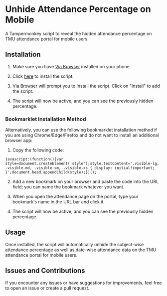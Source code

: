 # Unhide Attendance Percentage on Mobile

A Tampermonkey script to reveal the hidden attendance percentage on TMU attendance portal for mobile users.

## Installation

1. Make sure you have [Via Browser](https://github.com/tuyafeng/Via) installed on your phone.

2. Click [here](https://update.greasyfork.org/scripts/481078/Unhide%20Attendance%20Percentage%20on%20Mobile.user.js) to install the script.

3. Via Browser will prompt you to install the script. Click on "Install" to add the script.

4. The script will now be active, and you can see the previously hidden percentage.

### Bookmarklet Installation Method

Alternatively, you can use the following bookmarklet installation method if you are using Chrome/Edge/Firefox and do not want to install an additional browser app:

1. Copy the following code:

```javascript:(function(){var style=document.createElement('style');style.textContent='.visible-lg, .visible-md, .visible-sm, .visible-xs { display: initial!important; }';document.head.appendChild(style);})();```

2. Add a new bookmark on your browser and paste the code into the URL field; you can name the bookmark whatever you want.

3. When you open the attendance page on the portal, type your bookmark's name in the URL bar and click it.

4. The script will now be active, and you can see the previously hidden percentage.

## Usage

Once installed, the script will automatically unhide the subject-wise attendance percentage as well as date-wise attendance data on the TMU attendance portal for mobile users.

## Issues and Contributions

If you encounter any issues or have suggestions for improvements, feel free to open an issue or create a pull request.
